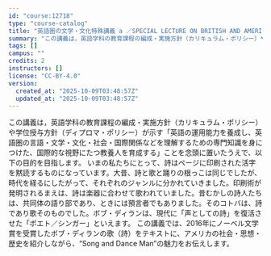 ```yaml
---
id: "course:12718"
type: "course-catalog"
title: "英語圏の文学・文化特殊講義 a ／SPECIAL LECTURE ON BRITISH AND AMERICAN LITERATURE(A)"
summary: "この講義は，英語学科の教育課程の編成・実施方針（カリキュラム・ポリシー）や学位授与方針（ディプロマ・ポリシー）が示す「英語の運用能力を養成し、英語圏の言語・文学・文化・社会・国際関係などを理解するための専門知識を身につけた、国際的な視野にた…"
tags: []
campus: ""
credits: 2
instructors: []
license: "CC-BY-4.0"
version:
  created_at: "2025-10-09T03:48:57Z"
  updated_at: "2025-10-09T03:48:57Z"
---
```

この講義は，英語学科の教育課程の編成・実施方針（カリキュラム・ポリシー）や学位授与方針（ディプロマ・ポリシー）が示す「英語の運用能力を養成し、英語圏の言語・文学・文化・社会・国際関係などを理解するための専門知識を身につけた、国際的な視野にたつ教養人を育成する」ことを念頭に置いたうえで、以下の目的を目指します。 いまの私たちにとって、詩はページに印刷された活字を黙読するものになっています。大昔、詩と歌と踊りの根っこは同じでしたが、時代を経るにしたがって、それぞれのジャンルに分かれていきました。印刷術が発明されるまえは、詩は楽器に合わせて歌われていました。昔むかしの詩人たちは、共同体の語り部であり、ときには預言者でもありました。そのコトバは、詩であり歌そのものでした。ボブ・ディランは、現代に「声としての詩」を復活させた「ポエト／シンガー」といえます。 この講義では、2016年にノーベル文学賞を受賞したボブ・ディランの歌（詩）をテキストに、アメリカの社会・思想・歴史を紹介しながら、“Song and Dance Man”の魅力をお伝えします。
